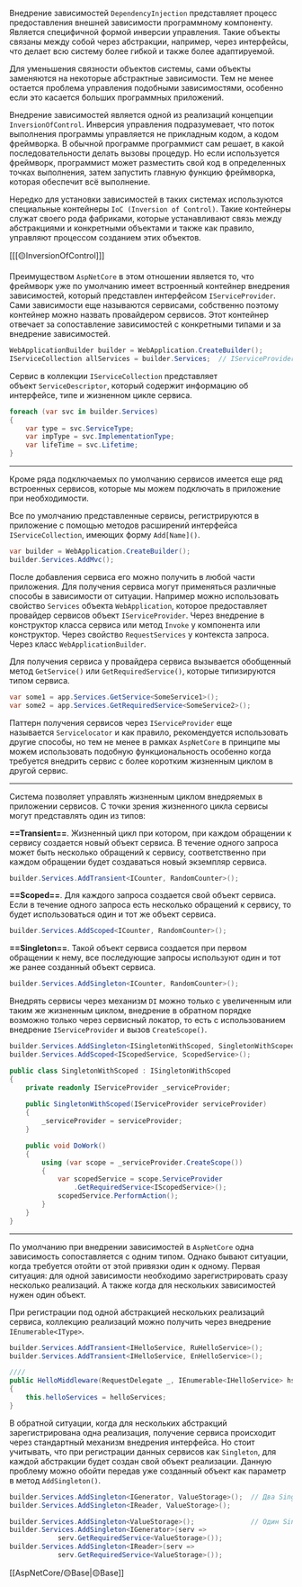   Внедрение зависимостей `DependencyInjection`  представляет процесс предоставления внешней зависимости программному компоненту. Является специфичной формой инверсии управления. Такие объекты связаны между собой через абстракции, например, через интерфейсы, что делает всю систему более гибкой и также более адаптируемой.
 
Для уменьшения связности объектов системы, сами объекты заменяются на некоторые абстрактные зависимости. Тем не менее остается проблема управления подобными зависимостями, особенно если это касается больших программных приложений.

Внедрение зависимостей является одной из реализаций концепции `InversionOfControl`.
Инверсия управления подразумевает, что поток выполнения программы управляется не прикладным кодом, а кодом фреймворка. В обычной программе программист сам решает,
в какой последовательности делать вызовы процедур. Но если используется фреймворк, программист может разместить свой код в определенных точках выполнения, затем запустить главную функцию фреймворка, которая обеспечит всё выполнение.

Нередко для установки зависимостей в таких системах используются специальные контейнеры `IoC (Inversion of Control)`. Такие контейнеры служат своего рода фабриками, которые устанавливают связь между абстракциями и конкретными
объектами и также как правило, управляют процессом созданием этих объектов.

[[[🟡InversionOfControl]]]

Преимуществом `AspNetCore` в этом отношении является то, что фреймворк уже по умолчанию имеет встроенный контейнер внедрения зависимостей, который представлен интерфейсом `IServiceProvider`. Cами зависимости еще называются сервисами, собственно поэтому контейнер можно назвать провайдером сервисов. Этот контейнер отвечает за сопоставление зависимостей с конкретными типами и за внедрение зависимостей.

```c#
WebApplicationBuilder builder = WebApplication.CreateBuilder();
IServiceCollection allServices = builder.Services;  // IServiceProvider
```

Cервис в коллекции `IServiceCollection` представляет объект `ServiceDescriptor`,
который содержит информацию об интерфейсе, типе и жизненном цикле сервиса.

```C#
foreach (var svc in builder.Services)
{
	var type = svc.ServiceType;
	var impType = svc.ImplementationType;
	var lifeTime = svc.Lifetime;
}
```

---

Кроме ряда подключаемых по умолчанию сервисов имеется еще ряд встроенных
сервисов, которые мы можем подключать в приложение при необходимости.

Все по умолчанию представленные сервисы, регистрируются в приложение с помощью методов расширений интерфейса `IServiceCollection`, имеющих форму `Add[Name]()`.

```c#
var builder = WebApplication.CreateBuilder();
builder.Services.AddMvc();
```

После добавления сервиса его можно получить в любой части приложения. Для
получения сервиса могут применяться различные способы в зависимости от ситуации.
Например можно использовать свойство `Services` объекта `WebApplication`, которое предоставляет провайдер сервисов объект `IServiceProvider`. Через внедрение в конструктор класса сервиса или метод `Invoke` у компонента или конструктор. Через свойство `RequestServices` у контекста запроса. Через класс `WebApplicationBuilder`.

Для получения сервиса у провайдера сервиса вызывается обобщенный метод
`GetService()` или `GetRequiredService()`, которые типизируются типом сервиса.

```c#
var some1 = app.Services.GetService<SomeService1>();
var some2 = app.Services.GetRequiredService<SomeService2>();
```

Паттерн получения сервисов через `IServiceProvider` еще называется `Servicelocator`
и как правило, рекомендуется использовать другие способы, но тем не менее в рамках `AspNetCore` в принципе мы можем использовать подобную функциональность особенно когда требуется внедрить сервис с более коротким жизненным циклом в другой сервис.

---

Система позволяет управлять жизненным циклом внедряемых в приложении сервисов.
С точки зрения жизненного цикла сервисы могут представлять один из типов:

**==Transient==**. Жизненный цикл при котором, при каждом обращении к сервису создается новый объект сервиса. В течение одного запроса может быть несколько обращений к сервису, соответственно при каждом обращении будет создаваться новый экземпляр сервиса. 

```c#
builder.Services.AddTransient<ICounter, RandomCounter>();
```

**==Scoped==**. Для каждого запроса создается свой объект сервиса. Если в течение одного запроса есть несколько обращений к сервису, то будет использоваться один и тот же объект сервиса.

```c#
builder.Services.AddScoped<ICounter, RandomCounter>();
```

**==Singleton==**. Такой объект сервиса создается при первом обращении к нему, все 
последующие запросы используют один и тот же ранее созданный объект сервиса.

```c#
builder.Services.AddSingleton<ICounter, RandomCounter>();
```

Внедрять сервисы через механизм `DI` можно только с увеличенным или таким же жизненным циклом, внедрение в обратном порядке возможно только через сервисный локатор, то есть с использованием внедрение `IServiceProvider` и вызов `CreateScope()`. 

```c#
builder.Services.AddSingleton<ISingletonWithScoped, SingletonWithScoped>();
builder.Services.AddScoped<IScopedService, ScopedService>();

public class SingletonWithScoped : ISingletonWithScoped
{
    private readonly IServiceProvider _serviceProvider;
    
    public SingletonWithScoped(IServiceProvider serviceProvider)
    {
        _serviceProvider = serviceProvider;
    }

    public void DoWork()
    {
        using (var scope = _serviceProvider.CreateScope())
        {
            var scopedService = scope.ServiceProvider
	            .GetRequiredService<IScopedService>();
            scopedService.PerformAction();
        }
    }
}
```

---

По умолчанию при внедрении зависимостей в `AspNetCore` одна зависимость сопоставляется с одним типом. Однако бывают ситуации, когда требуется отойти от этой привязки один к одному. Первая ситуация: для одной зависимости необходимо зарегистрировать сразу несколько реализаций. А также когда для нескольких зависимостей нужен один объект.

При регистрации под одной абстракцией нескольких реализаций сервиса, 
коллекцию реализаций можно получить через внедрение `IEnumerable<IType>`.

```c#
builder.Services.AddTransient<IHelloService, RuHelloService>();
builder.Services.AddTransient<IHelloService, EnHelloService>();

////
public HelloMiddleware(RequestDelegate _, IEnumerable<IHelloService> hs)
{
	this.helloServices = helloServices;
}
```

В обратной ситуации, когда для нескольких абстракций зарегистрирована одна реализация, получение сервиса происходит через стандартный механизм внедрения интерфейса. Но стоит учитывать, что при регистрации данных сервисов как `Singleton`, для каждой абстракции будет создан свой объект реализации. Данную проблему можно обойти 
передав уже созданный объект как параметр в метод `AddSingleton()`. 

```c#
builder.Services.AddSingleton<IGenerator, ValueStorage>();  // Два Singleton
builder.Services.AddSingleton<IReader, ValueStorage>();
```

```c#
builder.Services.AddSingleton<ValueStorage>();              // Один Singleton
builder.Services.AddSingleton<IGenerator>(serv =>  
			serv.GetRequiredService<ValueStorage>());
builder.Services.AddSingleton<IReader>(serv => 
			serv.GetRequiredService<ValueStorage>());
```

[[AspNetCore/🟡Base|🟡Base]]

